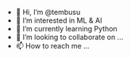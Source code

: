 - 👋 Hi, I’m @tembusu
- 👀 I’m interested in ML & AI
- 🌱 I’m currently learning Python
- 💞️ I’m looking to collaborate on ...
- 📫 How to reach me ...

<!---
tembusu/tembusu is a ✨ special ✨ repository because its `README.md` (this file) appears on your GitHub profile.
You can click the Preview link to take a look at your changes.
--->
